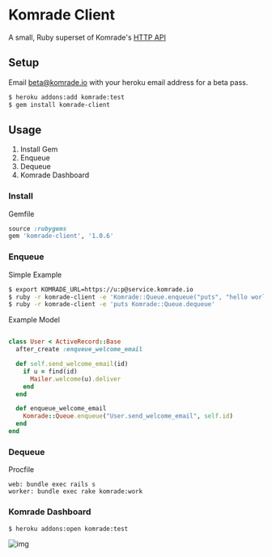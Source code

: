 # Komrade Client

A small, Ruby superset of Komrade's [HTTP API](https://gist.github.com/4641301)

## Setup

Email beta@komrade.io with your heroku email address for a beta pass.

```bash
$ heroku addons:add komrade:test
$ gem install komrade-client
```

## Usage

1. Install Gem
2. Enqueue
3. Dequeue
4. Komrade Dashboard

### Install

Gemfile

```ruby
source :rubygems
gem 'komrade-client', '1.0.6'
```

### Enqueue

Simple Example

```bash
$ export KOMRADE_URL=https://u:p@service.komrade.io
$ ruby -r komrade-client -e 'Komrade::Queue.enqueue("puts", "hello world")'
$ ruby -r komrade-client -e 'puts Komrade::Queue.dequeue'
```

Example Model

```ruby

class User < ActiveRecord::Base
  after_create :enqueue_welcome_email

  def self.send_welcome_email(id)
    if u = find(id)
      Mailer.welcome(u).deliver
    end
  end

  def enqueue_welcome_email
    Komrade::Queue.enqueue("User.send_welcome_email", self.id)
  end
end
```

### Dequeue

Procfile

```
web: bundle exec rails s
worker: bundle exec rake komrade:work
```

### Komrade Dashboard

```bash
$ heroku addons:open komrade:test
```

![img](http://f.cl.ly/items/0G3f0B2J3J40451h0k3I/Screen%20Shot%202013-01-27%20at%2010.41.53%20PM.png)

